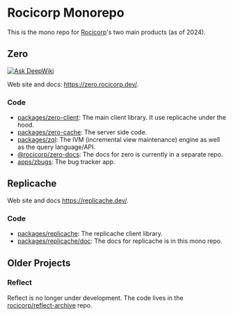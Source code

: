 # Rocicorp Monorepo

This is the mono repo for [Rocicorp](https://rocicorp.dev/)'s two main products (as of 2024).

## Zero

[![Ask DeepWiki](https://deepwiki.com/badge.svg)](https://deepwiki.com/cbnsndwch/rocicorp-mono)

Web site and docs: https://zero.rocicorp.dev/.

### Code

- [packages/zero-client](./packages/zero-client): The main client library. It use replicache under the hood.
- [packages/zero-cache](./packages/zero-cache): The server side code.
- [packages/zql](./packages/zql): The IVM (incremental view maintenance) engine as well as the query language/API.
- [@rocicorp/zero-docs](https://github.com/rocicorp/zero-docs): The docs for zero is currently in a separate repo.
- [apps/zbugs](./apps/zbugs): The bug tracker app.

## Replicache

Web site and docs https://replicache.dev/.

### Code

- [packages/replicache](./packages/replicache): The replicache client library.
- [packages/replicache/doc](./packages/replicache/): The docs for replicache is in this mono repo.

## Older Projects

### Reflect

Reflect is no longer under development. The code lives in the [rocicorp/reflect-archive](https://github.com/rocicorp/reflect-archive) repo.
